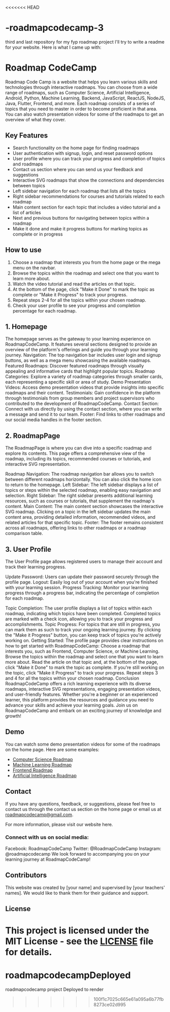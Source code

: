 <<<<<<< HEAD

# -roadmapcodecamp-3

third and last repository for my fyp roadmap project
I'll try to write a readme for your website. Here is what I came up with:

# Roadmap CodeCamp

Roadmap Code Camp is a website that helps you learn various skills and technologies through interactive roadmaps.
You can choose from a wide range of roadmaps, such as Computer Science, Artificial Intelligence, Android, Python, Machine Learning, Backend,
JavaScript, ReactJS, NodeJS, Java, Flutter, Frontend, and more.
Each roadmap consists of a series of topics that you need to master in order to become proficient in that area.
You can also watch presentation videos for some of the roadmaps to get an overview of what they cover.

## Key Features

- Search functionality on the home page for finding roadmaps
- User authentication with signup, login, and reset password options
- User profile where you can track your progress and completion of topics and roadmaps
- Contact us section where you can send us your feedback and suggestions
- Interactive SVG roadmaps that show the connections and dependencies between topics
- Left sidebar navigation for each roadmap that lists all the topics
- Right sidebar recommendations for courses and tutorials related to each roadmap
- Main content section for each topic that includes a video tutorial and a list of articles
- Next and previous buttons for navigating between topics within a roadmap
- Make it done and make it progress buttons for marking topics as complete or in progress

## How to use

1. Choose a roadmap that interests you from the home page or the mega menu on the navbar.
2. Browse the topics within the roadmap and select one that you want to learn more about.
3. Watch the video tutorial and read the articles on that topic.
4. At the bottom of the page, click "Make it Done" to mark the topic as complete or "Make it Progress" to track your progress.
5. Repeat steps 2-4 for all the topics within your chosen roadmap.
6. Check your user profile to see your progress and completion percentage for each roadmap.

## 1. Homepage

The homepage serves as the gateway to your learning experience on RoadmapCodeCamp.
It features several sections designed to provide an overview of the platform's offerings and guide you through your learning journey.
Navigation: The top navigation bar includes user login and signup buttons, as well as a mega menu showcasing the available roadmaps.
Featured Roadmaps: Discover featured roadmaps through visually appealing and informative cards that highlight popular topics.
Roadmap Categories: Explore a variety of roadmap categories through smaller cards, each representing a specific skill or area of study.
Demo Presentation Videos: Access demo presentation videos that provide insights into specific roadmaps and their content.
Testimonials: Gain confidence in the platform through testimonials from group members and project supervisors who contributed to the development of RoadmapCodeCamp.
Contact Section: Connect with us directly by using the contact section, where you can write a message and send it to our team.
Footer: Find links to other roadmaps and our social media handles in the footer section.

## 2. RoadmapPage

The RoadmapPage is where you can dive into a specific roadmap and explore its contents.
This page offers a comprehensive view of the roadmap, including its topics, recommended courses or tutorials, and interactive SVG representation.

Roadmap Navigation: The roadmap navigation bar allows you to switch between different roadmaps horizontally. You can also click the home icon to return to the homepage.
Left Sidebar: The left sidebar displays a list of topics or steps within the selected roadmap, enabling easy navigation and selection.
Right Sidebar: The right sidebar presents additional learning resources, such as courses or tutorials, that supplement the roadmap's content.
Main Content: The main content section showcases the interactive SVG roadmap.
Clicking on a topic in the left sidebar updates the main content area, providing detailed information, recommended videos, and related articles for that specific topic.
Footer: The footer remains consistent across all roadmaps, offering links to other roadmaps or a roadmap comparison table.

## 3. User Profile

The User Profile page allows registered users to manage their account and track their learning progress.

Update Password: Users can update their password securely through the profile page.
Logout: Easily log out of your account when you're finished with your learning session.
Progress Tracking: Monitor your learning progress through a progress bar, indicating the percentage of completion for each roadmap.

Topic Completion: The user profile displays a list of topics within each roadmap, indicating which topics have been completed.
Completed topics are marked with a check icon, allowing you to track your progress and accomplishments.
Topic Progress: For topics that are still in progress, you can mark them as such to track your ongoing learning journey.
By clicking the "Make it Progress" button, you can keep track of topics you're actively working on.
Getting Started: The profile page provides clear instructions on how to get started with RoadmapCodeCamp:
Choose a roadmap that interests you, such as Frontend, Computer Science, or Machine Learning.
Browse the topics within the roadmap and select one that you want to learn more about.
Read the article on that topic and, at the bottom of the page, click "Make it Done" to mark the topic as complete.
If you're still working on the topic, click "Make it Progress" to track your progress.
Repeat steps 3 and 4 for all the topics within your chosen roadmap.
Conclusion
RoadmapCodeCamp offers a rich learning experience with its diverse roadmaps, interactive SVG representations, engaging presentation videos, and user-friendly features.
Whether you're a beginner or an experienced learner, this platform provides the resources and guidance you need to advance your skills and achieve your learning goals.
Join us on RoadmapCodeCamp and embark on an exciting journey of knowledge and growth!

## Demo

You can watch some demo presentation videos for some of the roadmaps on the home page. Here are some examples:

- [Computer Science Roadmap](https://roadmapcodecamp-frontend.netlify.app/roadmaps/cs)
- [Machine Learning Roadmap](https://roadmapcodecamp-frontend.netlify.app/roadmaps/ml)
- [Frontend Roadmap](https://roadmapcodecamp-frontend.netlify.app/roadmaps/frontend)
- [Artificial Intelligence Roadmap](https://roadmapcodecamp-frontend.netlify.app/roadmaps/ai)

## Contact

If you have any questions, feedback, or suggestions, please feel free to contact us through the contact us section on the home page or email us at roadmapcodecamp@gmail.com.

For more information, please visit our website here.

### Connect with us on social media:

Facebook: RoadmapCodeCamp
Twitter: @RoadmapCodeCamp
Instagram: @roadmapcodecamp
We look forward to accompanying you on your learning journey at RoadmapCodeCamp!

## Contributors

This website was created by [your name] and supervised by [your teachers' names]. We would like to thank them for their guidance and support.

## License

# This project is licensed under the MIT License - see the [LICENSE](LICENSE) file for details.

# roadmapcodecampDeployed

roadmapcodecamp project Deployed to render

> > > > > > > 100f1c7025c665e61a095a6b77fb8273ce02d995
